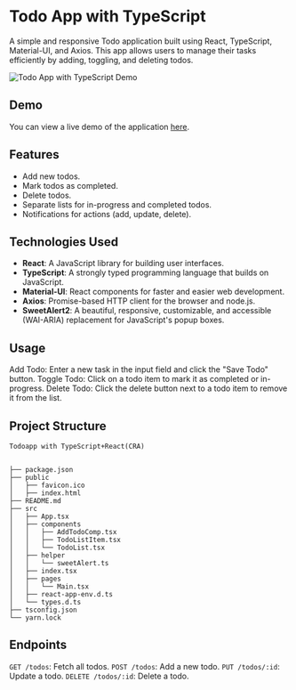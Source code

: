 # Todo App with TypeScript

A simple and responsive Todo application built using React, TypeScript, Material-UI, and Axios. This app allows users to manage their tasks efficiently by adding, toggling, and deleting todos.

![Todo App with TypeScript Demo](https://github.com/MaralTach/hospital-app/raw/master/12-HD-720p.gif)

## Demo

You can view a live demo of the application [here](https://my-app-delta-snowy.vercel.app/).

## Features

- Add new todos.
- Mark todos as completed.
- Delete todos.
- Separate lists for in-progress and completed todos.
- Notifications for actions (add, update, delete).

## Technologies Used

- **React**: A JavaScript library for building user interfaces.
- **TypeScript**: A strongly typed programming language that builds on JavaScript.
- **Material-UI**: React components for faster and easier web development.
- **Axios**: Promise-based HTTP client for the browser and node.js.
- **SweetAlert2**: A beautiful, responsive, customizable, and accessible (WAI-ARIA) replacement for JavaScript's popup boxes.

## Usage

Add Todo: Enter a new task in the input field and click the "Save Todo" button.
Toggle Todo: Click on a todo item to mark it as completed or in-progress.
Delete Todo: Click the delete button next to a todo item to remove it from the list.

## Project Structure

```
Todoapp with TypeScript+React(CRA)


├── package.json
├── public
│   ├── favicon.ico
│   ├── index.html
├── README.md
├── src
│   ├── App.tsx
│   ├── components
│   │   ├── AddTodoComp.tsx
│   │   ├── TodoListItem.tsx
│   │   └── TodoList.tsx
│   ├── helper
│   │   └── sweetAlert.ts
│   ├── index.tsx
│   ├── pages
│   │   └── Main.tsx
│   ├── react-app-env.d.ts
│   └── types.d.ts
├── tsconfig.json
└── yarn.lock
```

## Endpoints

`GET /todos`: Fetch all todos.
`POST /todos`: Add a new todo.
`PUT /todos/:id`: Update a todo.
`DELETE /todos/:id`: Delete a todo.

